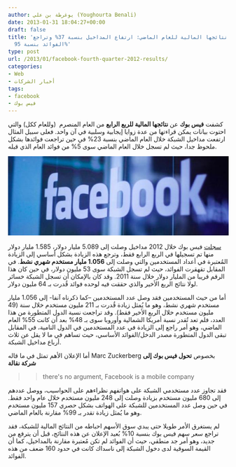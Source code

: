 ```yaml
---
author: يوغرطة بن علي (Youghourta Benali)
date: 2013-01-31 18:04:27+00:00
draft: false
title: 'فيس بوك تكشف عن نتائجها المالية للعام الماضي: ارتفاع المداخيل بنسبة 37% وتراجع
  الفوائد بنسبة 95%'
type: post
url: /2013/01/facebook-fourth-quarter-2012-results/
categories:
- Web
- أخبار الشركات
tags:
- facebook
- فيس بوك
---
```


كشفت **فيس بوك** عن **نتائجها المالية للربع الرابع** من العام المنصرم  (وللعام ككل) والتي احتوت بيانات يمكن قراءتها من عدة زوايا إيجابية وسلبية في آن واحد. فعلى سبيل المثال ارتفعت مداخيل الشبكة خلال العام الماضي بنسبة 23% في حين تراجعت فوائدها بشكل ملحوظ جدا، حيث لم تسجل خلال العام الماضي سوى 5% من فوائد العام الذي قبله.




![facebook](facebook.jpg)





[سجلت](http://investor.fb.com/releasedetail.cfm?ReleaseID=736911) فيس بوك خلال 2012 مداخيل وصلت إلى 5.089 مليار دولار، 1.585 مليار دولار منها تم تسجيلها في الربع الرابع فقط، وترجع هذه الزيادة بشكل أساسي إلى الزيادة المُعتبرة في أعداد المستخدمين والتي وصلت إلى **1.056 مليار مستخدم شهري نشط**. في المقابل تقهقرت الفوائد، حيث لم تسجل الشبكة سوى 53 مليون دولار، في حين كان هذا الرقم قريبا من المليار دولار خلال سنة 2011. وقد كان بالإمكان أن تسجل الشبكة خسائر لولا نتائج الربع الأخير والذي حققت فيه لوحده فوائد قُدرت بـ 64 مليون دولار.




أما من حيث المستخدمين فقد وصل عدد المستخدمين –كما ذكرناه آنفا- إلى 1.056 مليار مستخدم شهري نشط، وهو ما يُمثل زيادة قُدرت بـ 211 مليون مستخدم خلال سنة (49 مليون مستخدم خلال الربع الأخير فقط). وقد تراجعت نسبة الدول المتطورة من هذا العدد، فلم تعد تُقدر نسبة أمريكا الشمالية وأوروبا سوى بـ 48% بعد أن كانت 55% العام الماضي، وهو أمر راجع إلى الزيادة في عدد المستخدمين في الدول النامية، في المقابل تبقى الدول المتطورة مصدر الدخل/الفوائد الأساسي، حيث تساهم في ما لا يقل عن ثلاث أرباع مداخيل الشبكة.




أما الإعلان الأهم تمثل في ما قاله Marc Zuckerberg بخصوص **تحول فيس بوك إلى شركة نقالة**





<blockquote>

> 
> there's no argument, Facebook is a mobile company
> 
> 
</blockquote>




فقد تجاوز عدد مستخدمي الشبكة على هواتفهم نظراءهم على الحواسيب، ووصل عددهم إلى 680 مليون مستخدم بزيادة وصلت إلى 248 مليون مستخدم خلال عام واحد فقط. في حين وصل عدد المستخدمين للشبكة على الهواتف بشكل حصري 157 مليون مستخدم وهو ما يُمثل زيادة تقدر بـ 99% مقارنة بالعام الماضي.




لم يستغرق الأمر طويلا حتى يبدي سوق الأسهم احباطه من النتائج المالية للشبكة، فقد تراجع سعر سهم فيس بوك بنسبة 10% بُعيد الإعلان عن هذه النتائج، قبل أن يترفع من جديد، وهو أمر جد منطقي، حيث أن الفوائد لم تكن مُعتبرة مقارنة بالمداخيل، كما أن القيمة السوقية لدى دخول الشبكة إلى ناسداك كانت في حدود 160 ضعف من هذه الفوائد.

